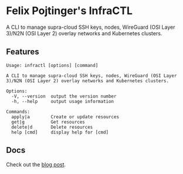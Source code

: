 # Felix Pojtinger's InfraCTL

A CLI to manage supra-cloud SSH keys, nodes, WireGuard (OSI Layer 3)/N2N (OSI Layer 2) overlay networks and Kubernetes clusters.

## Features

```plaintext
Usage: infractl [options] [command]

A CLI to manage supra-cloud SSH keys, nodes, WireGuard (OSI Layer 3)/N2N (OSI Layer 2) overlay networks and Kubernetes clusters.

Options:
  -V, --version  output the version number
  -h, --help     output usage information

Commands:
  apply|a        Create or update resources
  get|g          Get resources
  delete|d       Delete resources
  help [cmd]     display help for [cmd]
```

## Docs

Check out the [blog post](https://felix.pojtinger.com/articles/2019-09-23-infractl-works).
